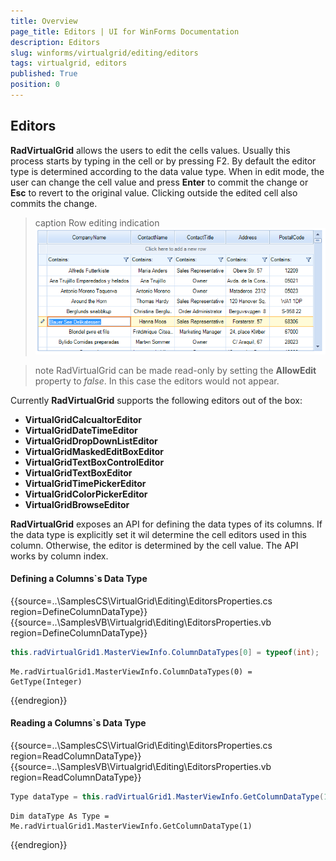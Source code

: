 ```yaml
---
title: Overview
page_title: Editors | UI for WinForms Documentation
description: Editors
slug: winforms/virtualgrid/editing/editors
tags: virtualgrid, editors
published: True
position: 0
---
```



## Editors

__RadVirtualGrid__ allows the users to edit the cells values. Usually this process starts by typing in the cell or by pressing F2. By default the editor type is determined according to the data value type. When in edit mode, the user can change the cell value and press __Enter__ to commit the change or __Esc__ to revert to the original value. Clicking outside the edited cell also commits the change. 

>caption Row editing indication 
![virtualgrid-editing-editors001](images/virtualgrid-editing-editors001.png)
>

>note RadVirtualGrid can be made read-only by setting the __AllowEdit__ property to *false*. In this case the editors would not appear.
>

Currently __RadVirtualGrid__ supports the following editors out of the box:

* __VirtualGridCalcualtorEditor__
* __VirtualGridDateTimeEditor__
* __VirtualGridDropDownListEditor__
* __VirtualGridMaskedEditBoxEditor__
* __VirtualGridTextBoxControlEditor__
* __VirtualGridTextBoxEditor__
* __VirtualGridTimePickerEditor__
* __VirtualGridColorPickerEditor__
* __VirtualGridBrowseEditor__

__RadVirtualGrid__ exposes an API for defining the data types of its columns. If the data type is explicitly set it wil determine the cell editors used in this column. Otherwise, the editor is determined by the cell value. The API works by column index.

#### Defining a Columns`s Data Type

{{source=..\SamplesCS\VirtualGrid\Editing\EditorsProperties.cs region=DefineColumnDataType}} 
{{source=..\SamplesVB\Virtualgrid\Editing\EditorsProperties.vb region=DefineColumnDataType}}
````C#
this.radVirtualGrid1.MasterViewInfo.ColumnDataTypes[0] = typeof(int);

````
````VB.NET
Me.radVirtualGrid1.MasterViewInfo.ColumnDataTypes(0) = GetType(Integer)

```` 

{{endregion}}

#### Reading a Columns`s Data Type

{{source=..\SamplesCS\VirtualGrid\Editing\EditorsProperties.cs region=ReadColumnDataType}} 
{{source=..\SamplesVB\Virtualgrid\Editing\EditorsProperties.vb region=ReadColumnDataType}}
````C#
Type dataType = this.radVirtualGrid1.MasterViewInfo.GetColumnDataType(1);

````
````VB.NET
Dim dataType As Type = Me.radVirtualGrid1.MasterViewInfo.GetColumnDataType(1)

```` 

{{endregion}}
